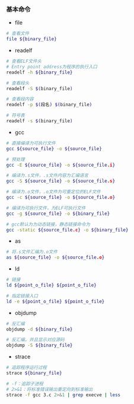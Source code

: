 ### 基本命令


* file

```bash
# 查看文件
file ${binary_file}
```


* readelf

```bash
# 查看ELF文件头
# Entry point address为程序的执行入口
readelf -h ${binary_file}

# 查看段头
readelf -S $(binary_file)

# 查看段内容
readelf -p $(段名) $(binary_file)

# 符号表
readelf -s $(binary_file)

```


* gcc

```bash
# 直接编译为可执行文件
gcc ${source_file} -o ${source_file}

# 预处理
gcc -E ${source_file} -o ${source_file.i}

# 编译为.s文件，.s文件内容为汇编语言
gcc -S ${source_file} -o ${source_file.s}

# 编译为.o文件，.o文件为可重定位的ELF文件
gcc -c ${source_file} -o ${source_file.o} 

# 编译为可执行文件，为ELF可执行文件
gcc -g ${source_file} -o ${binary_file}

# gcc默认为为动态链接，静态链接命令为
gcc -static ${source_file.c} -o ${binary_file}
```


* as

```bash
# 将.s文件汇编为.o文件
as ${source_file} -o ${source_file.o}
```


* ld

```bash
# 链接
ld ${point_o_file} ${point_o_file}

# 指定链接入口
ld -e ${point_o_file} ${point_o_file}
```


* objdump

```bash
# 反汇编
objdump -d ${binary_file}

# 反汇编，并且显示对应源码
objdump -S ${binary_file}
```


* strace

```bash
# 追踪程序运行过程
strace ${binary_file}

# -f：追踪子进程
# 2>&1：将标准错误输出重定向到标准输出
strace -f gcc 3.c 2>&1 | grep execve | less
```
